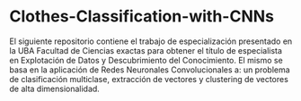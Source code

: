 # Clothes-Classification-with-CNNs
El siguiente repositorio contiene el trabajo de especialización presentado en la UBA Facultad de Ciencias exactas para obtener el título de especialista en Explotación de Datos y Descubrimiento del Conocimiento. El mismo se basa en la aplicación de Redes Neuronales Convolucionales a: un problema de clasificación multiclase, extracción de vectores y clustering de vectores de alta dimensionalidad.
